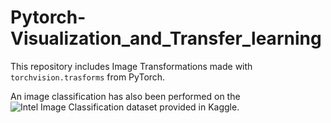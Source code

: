 # Pytorch-Visualization_and_Transfer_learning

This repository includes Image Transformations made with `torchvision.trasforms` from PyTorch. 

An image classification has also been performed on the ![Intel Image Classification](https://www.kaggle.com/datasets/puneet6060/intel-image-classification) dataset provided in Kaggle.
